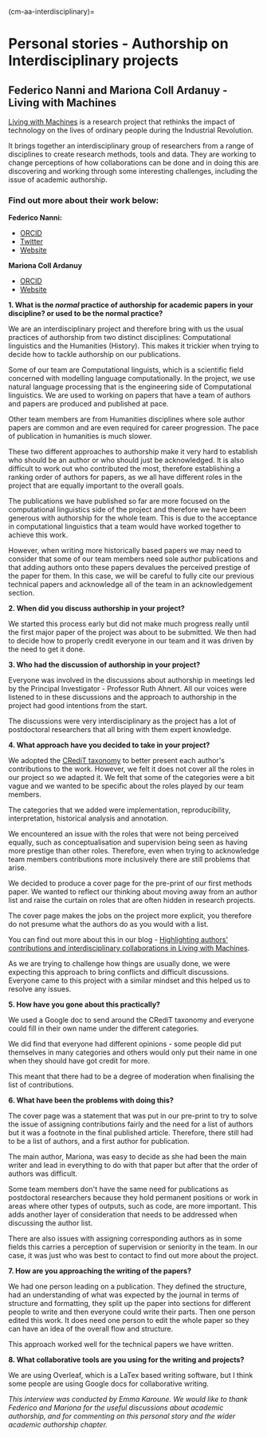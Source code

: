 (cm-aa-interdisciplinary)=
# Personal stories - Authorship on Interdisciplinary projects

## Federico Nanni and Mariona Coll Ardanuy - Living with Machines

[Living with Machines](https://livingwithmachines.ac.uk/) is a research project that rethinks the impact of technology on the lives of ordinary people during the Industrial Revolution.

It brings together an interdisciplinary group of researchers from a range of disciplines to create research methods, tools and data. They are working to change perceptions of how collaborations can be done and in doing this are discovering and working through some interesting challenges, including the issue of academic authorship. 

### Find out more about their work below:

**Federico Nanni:**
* [ORCID](https://orcid.org/0000-0003-2484-4331) 
* [Twitter](https://twitter.com/f_nanni)
* [Website](https://github.com/fedenanni)

**Mariona Coll Ardanuy**
* [ORCID](http://orcid.org/0000-0001-8455-7196) 
* [Website](https://github.com/mcollardanuy)

**1. What is the *normal* practice of authorship for academic papers in your discipline? or used to be the normal practice?**

We are an interdisciplinary project and therefore bring with us the usual practices of authorship from two distinct disciplines: Computational linguistics and the Humanities (History). This makes it trickier when trying to decide how to tackle authorship on our publications. 

Some of our team are Computational linguists, which is a scientific field concerned with modelling language computationally. In the project, we use natural language processing that is the engineering side of Computational linguistics. We are used to working on papers that have a team of authors and papers are produced and published at pace. 

Other team members are from Humanities disciplines where sole author papers are common and are even required for career progression. The pace of publication in humanities is much slower. 

These two different approaches to authorship make it very hard to establish who should be an author or who should just be acknowledged. It is also difficult to work out who contributed the most, therefore establishing a ranking order of authors for papers, as we all have different roles in the project that are equally important to the overall goals. 

The publications we have published so far are more focused on the computational linguistics side of the project and therefore we have been generous with authorship for the whole team. This is due to the acceptance in computational linguistics that a team would have worked together to achieve this work. 

However, when writing more historically based papers we may need to consider that some of our team members need sole author publications and that adding authors onto these papers devalues the perceived prestige of the paper for them. In this case, we will be careful to fully cite our previous technical papers and acknowledge all of the team in an acknowledgement section.  


**2. When did you discuss authorship in your project?**

We started this process early but did not make much progress really until the first major paper of the project was about to be submitted. We then had to decide how to properly credit everyone in our team and it was driven by the need to get it done.

**3. Who had the discussion of authorship in your project?**

Everyone was involved in the discussions about authorship in meetings led by the Principal Investigator - Professor Ruth Ahnert. All our voices were listened to in these discussions and the approach to authorship in the project had good intentions from the start.

The discussions were very interdisciplinary as the project has a lot of postdoctoral researchers that all bring with them expert knowledge. 

**4. What approach have you decided to take in your project?**

We adopted the [CRediT taxonomy](https://casrai.org/credit/) to better present each author's contributions to the work. However, we felt it does not cover all the roles in our project so we adapted it. We felt that some of the categories were a bit vague and we wanted to be specific about the roles played by our team members. 

The categories that we added were implementation, reproducibility, interpretation, historical analysis and annotation. 

We encountered an issue with the roles that were not being perceived equally, such as conceptualisation and supervision being seen as having more prestige than other roles. Therefore, even when trying to acknowledge team members contributions more inclusively there are still problems that arise. 

We decided to produce a cover page for the pre-print of our first methods paper. We wanted to reflect our thinking about moving away from an author list and raise the curtain on roles that are often hidden in research projects. 

The cover page makes the jobs on the project more explicit, you therefore do not presume what the authors do as you would with a list. 

You can find out more about this in our blog - [Highlighting authors' contributions and interdisciplinary collaborations in Living with Machines](https://livingwithmachines.ac.uk/highlighting-authors-contributions-and-interdisciplinary-collaborations-in-living-with-machines/).

As we are trying to challenge how things are usually done, we were expecting this approach to bring conflicts and difficult discussions. Everyone came to this project with a similar mindset and this helped us to resolve any issues. 

**5. How have you gone about this practically?**

We used a Google doc to send around the CRediT taxonomy and everyone could fill in their own name under the different categories. 

We did find that everyone had different opinions - some people did put themselves in many categories and others would only put their name in one when they should have got credit for more. 

This meant that there had to be a degree of moderation when finalising the list of contributions.

**6. What have been the problems with doing this?**

The cover page was a statement that was put in our pre-print to try to solve the issue of assigning contributions fairly and the need for a list of authors but it was a footnote in the final published article. Therefore, there still had to be a list of authors, and a first author for publication. 

The main author, Mariona, was easy to decide as she had been the main writer and lead in everything to do with that paper but after that the order of authors was difficult. 

Some team members don't have the same need for publications as postdoctoral researchers because they hold permanent positions or work in areas where other types of outputs, such as code, are more important. This adds another layer of consideration that needs to be addressed when discussing the author list. 

There are also issues with assigning corresponding authors as in some fields this carries a perception of supervision or seniority in the team. In our case, it was just who was best to contact to find out more about the project. 

**7. How are you approaching the writing of the papers?** 
    
We had one person leading on a publication. They defined the structure, had an understanding of what was expected by the journal in terms of structure and formatting, they split up the paper into sections for different people to write and then everyone could write their parts. Then one person edited this work. It does need one person to edit the whole paper so they can have an idea of the overall flow and structure. 

This approach worked well for the technical papers we have written.

**8. What collaborative tools are you using for the writing and projects?**

We are using Overleaf, which is a LaTex based writing software, but I think some people are using Google docs for collaborative writing. 

*This interview was conducted by Emma Karoune. We would like to thank Federico and Mariona for the useful discussions about academic authorship, and for commenting on this personal story and the wider academic authorship chapter.*
